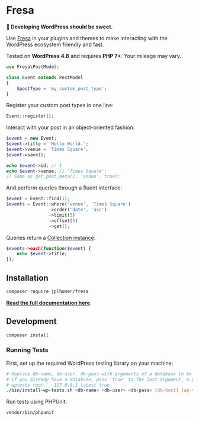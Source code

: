 # Fresa

**🍓 Developing WordPress should be sweet.**

Use [Fresa](https://fresa.jplhomer.org) in your plugins and themes to make interacting with the WordPress ecosystem friendly and fast.

Tested on **WordPress 4.8** and requires **PHP 7+**. Your mileage may vary.

```php
use Fresa\PostModel;

class Event extends PostModel
{
    $postType = 'my_custom_post_type';
}
```

Register your custom post types in one line:

```php
Event::register();
```

Interact with your post in an object-oriented fashion:

```php
$event = new Event;
$event->title = 'Hello World.';
$event->venue = 'Times Square';
$event->save();

echo $event->id; // 1
echo $event->venue; // 'Times Square';
// Same as get_post_meta(1, 'venue', true);
```

And perform queries through a fluent interface:

```php
$event = Event::find(1);
$events = Event::where('venue', 'Times Square')
                ->order('date', 'asc')
                ->limit(5)
                ->offset(5)
                ->get();
```

Queries return a [Collection instance](https://laravel.com/docs/5.4/collections):

```php
$events->each(function($event) {
    echo $event->title;
});
```

## Installation

```sh
composer require jplhomer/fresa
```

**[Read the full documentation here](https://fresa.jplhomer.org)**.

## Development

```sh
composer install
```

### Running Tests

First, set up the required WordPress testing library on your machine:

```bash
# Replace db-name, db-user, db-pass with arguments of a database to be created
# If you already have a database, pass `true` to the last argument, e.g.
# wptests root '' 127.0.0.1 latest true
./bin/install-wp-tests.sh <db-name> <db-user> <db-pass> [db-host] [wp-version] [skip-database-creation]
```

Run tests using PHPUnit:

```bash
vendor/bin/phpunit
```
